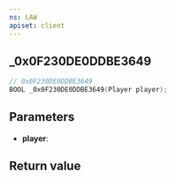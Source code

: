 ```yaml
---
ns: LAW
apiset: client
---
```

## _0x0F230DE0DDBE3649

```c
// 0x0F230DE0DDBE3649
BOOL _0x0F230DE0DDBE3649(Player player);
```


## Parameters
* **player**:

## Return value

